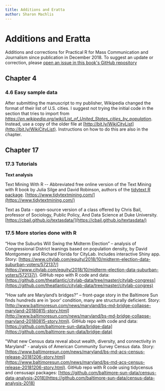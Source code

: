 ```yaml
---
title: Additions and Eratta
author: Sharon Machlis
---
```


# Additions and Eratta

Additions and corrections for Practical R for Mass Communication and Journalism since publication in December 2018. To suggest an update or correction, please [open an issue in this book's GitHub repository](https://github.com/smach/R4JournalismBook/issues)

## Chapter 4

### 4.6 Easy sample data

After submitting the manuscript to my publisher, Wikipedia changed the format of their list of U.S. cities. I suggest not trying the initial code in the section that tries to import from _https://en.wikipedia.org/wiki/List_of_United_States_cities_by_population_. Instead, use a copy of the older file at [http://bit.ly/WikiCityList](http://bit.ly/WikiCityList). Instructions on how to do this are also in the chapter.

## Chapter 17

### 17.3 Tutorials

**Text analysis**

Text Mining With R -- Abbreviated free online version of the Text Mining with R book by Julia Silge and David Robinson, authors of the [tidytext R package](https://cran.r-project.org/web/packages/tidytext/index.html). [https://www.tidytextmining.com/](https://www.tidytextmining.com/)

Text as Data - open-source version of a class offered by Chris Bail, professor of Sociology, Public Policy, And Data Science at Duke University. [https://cbail.github.io/textasdata/](https://cbail.github.io/textasdata/)



### 17.5 More stories done with R

“How the Suburbs Will Swing the Midterm Election” – analysis of Congressional District leanings based on population density, by David Montgomery and Richard Florida for CityLab. Includes interactive Shiny app. Story: [https://www.citylab.com/equity/2018/10/midterm-election-data-suburban-voters/572137/](https://www.citylab.com/equity/2018/10/midterm-election-data-suburban-voters/572137/). GitHub repo with R code and data: [https://github.com/theatlantic/citylab-data/tree/master/citylab-congress](https://github.com/theatlantic/citylab-data/tree/master/citylab-congres)

“How safe are Maryland’s bridges?” – front-page story in the Baltimore Sun finds hundreds are in ‘poor’ condition, many are structurally deficient. Story: [http://www.baltimoresun.com/news/maryland/bs-md-bridge-collapse-maryland-20180815-story.html](http://www.baltimoresun.com/news/maryland/bs-md-bridge-collapse-maryland-20180815-story.html). GitHub repo with code and data: [https://github.com/baltimore-sun-data/bridge-data](https://github.com/baltimore-sun-data/bridge-data)

"What new Census data reveal about wealth, diversity, and connectivity in Maryland" - analysis of American Community Survey Census data. Story: [https://www.baltimoresun.com/news/maryland/bs-md-acs-census-release-20181206-story.html](https://www.baltimoresun.com/news/maryland/bs-md-acs-census-release-20181206-story.html). GitHub repo with R code using tidycensus and censusapi packages: [https://github.com/baltimore-sun-data/census-data-analysis-2018](https://github.com/baltimore-sun-data/census-data-analysis-2018)





